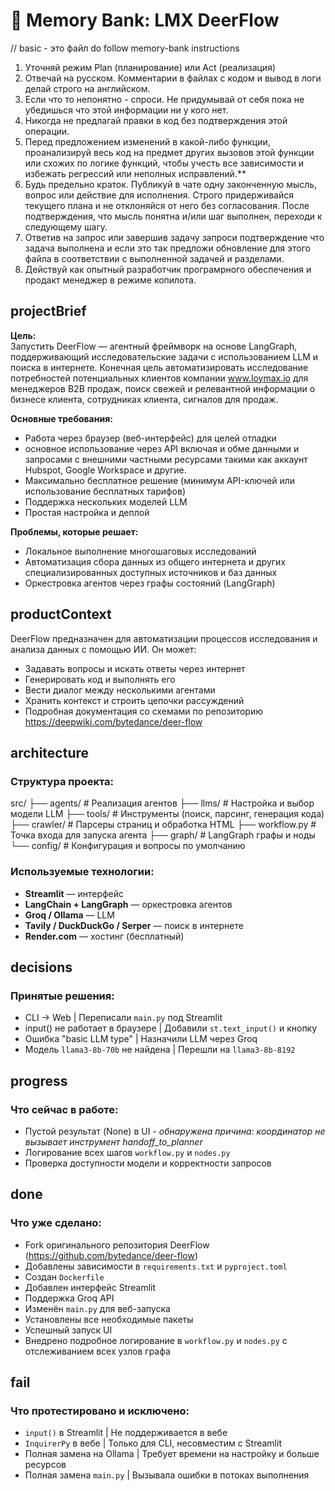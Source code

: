 # 🧠 Memory Bank: LMX DeerFlow
// basic - это файл do follow memory-bank instructions
1.  Уточняй режим Plan (планирование) или Act (реализация)
2.  Отвечай на русском. Комментарии в файлах с кодом и вывод в логи делай строго на английском.
3.  Если что то непонятно - спроси. Не придумывай от себя пока не убедишься что этой информации ни у кого нет.
4.  Никогда не предлагай правки в код без подтверждения этой операции.
5.  Перед предложением изменений в какой-либо функции, проанализируй весь код на предмет других вызовов этой функции или схожих по логике функций, чтобы учесть все зависимости и избежать регрессий или неполных исправлений.**
6.  Будь предельно краток. Публикуй в чате одну законченную мысль, вопрос или действие для исполнения. Строго придерживайся текущего плана и не отклоняйся от него без согласования. После подтверждения, что мысль понятна и/или шаг выполнен, переходи к следующему шагу.
7.  Ответив на запрос или завершив задачу запроси подтверждение что задача выполнена и если это так предложи обновление для этого файла в соответствии с выполненной задачей и разделами.
8. Действуй как опытный разработчик програмрного обеспечения и продакт менеджер в режиме копилота.

## projectBrief
**Цель:**  
Запустить DeerFlow — агентный фреймворк на основе LangGraph, поддерживающий исследовательские задачи с использованием LLM и поиска в интернете. Конечная цель автоматизировать исследование потребностей потенциальных клиентов компании www.loymax.io для менеджеров B2B продаж, поиск свежей и релевантной информации о бизнесе клиента, сотрудниках клиента, сигналов для продаж.

**Основные требования:**
- Работа через браузер (веб-интерфейс) для целей отладки
- основное использование через API включая и обме данными и запросами с внешними частными ресурсами такими как аккаунт Hubspot, Google Workspace и другие.
- Максимально бесплатное решение (минимум API-ключей или использование бесплатных тарифов)
- Поддержка нескольких моделей LLM
- Простая настройка и деплой

**Проблемы, которые решает:**
- Локальное выполнение многошаговых исследований
- Автоматизация сбора данных из общего интернета и других специализированных доступных источников и баз данных
- Оркестровка агентов через графы состояний (LangGraph)

## productContext
DeerFlow предназначен для автоматизации процессов исследования и анализа данных с помощью ИИ.
Он может:
- Задавать вопросы и искать ответы через интернет
- Генерировать код и выполнять его
- Вести диалог между несколькими агентами
- Хранить контекст и строить цепочки рассуждений
- Подробная документация со схемами по репозиторию https://deepwiki.com/bytedance/deer-flow

## architecture
### Структура проекта:
src/
├── agents/ # Реализация агентов
├── llms/ # Настройка и выбор модели LLM
├── tools/ # Инструменты (поиск, парсинг, генерация кода)
├── crawler/ # Парсеры страниц и обработка HTML
├── workflow.py # Точка входа для запуска агента
├── graph/ # LangGraph графы и ноды
└── config/ # Конфигурация и вопросы по умолчанию


### Используемые технологии:
- **Streamlit** — интерфейс
- **LangChain + LangGraph** — оркестровка агентов
- **Groq / Ollama** — LLM
- **Tavily / DuckDuckGo / Serper** — поиск в интернете
- **Render.com** — хостинг (бесплатный)

## decisions
### Принятые решения:
- CLI → Web | Переписали `main.py` под Streamlit
- input() не работает в браузере | Добавили `st.text_input()` и кнопку
- Ошибка "basic LLM type" | Назначили LLM через Groq
- Модель `llama3-8b-70b` не найдена | Перешли на `llama3-8b-8192` 

## progress
### Что сейчас в работе:
- Пустой результат (None) в UI - _обнаружена причина: координатор не вызывает инструмент handoff_to_planner_
- Логирование всех шагов `workflow.py` и `nodes.py`
- Проверка доступности модели и корректности запросов

## done
### Что уже сделано:
- Fork оригинального репозитория DeerFlow (https://github.com/bytedance/deer-flow)
- Добавлены зависимости в `requirements.txt` и `pyproject.toml`
- Создан `Dockerfile`
- Добавлен интерфейс Streamlit
- Поддержка Groq API
- Изменён `main.py` для веб-запуска
- Установлены все необходимые пакеты
- Успешный запуск UI
- Внедрено подробное логирование в `workflow.py` и `nodes.py` с отслеживанием всех узлов графа

## fail
### Что протестировано и исключено:
- `input()` в Streamlit | Не поддерживается в вебе
- `InquirerPy` в вебе | Только для CLI, несовместим с Streamlit
- Полная замена на Ollama | Требует времени на настройку и больше ресурсов
- Полная замена `main.py` | Вызывала ошибки в потоках выполнения
